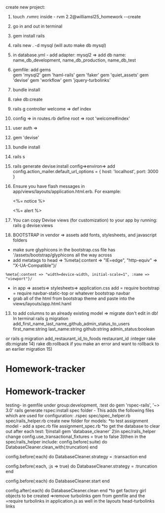 create new project:
1) touch .rvmrc
  inside - rvm 2.2@williamsl25_homework --create
2) go in and out in terminal
3) gem install rails
4) rails new . -d mysql (will auto make db mysql)
5) in database.yml - add adapter: mysql2 => add db name: name_db_development, name_db_production, name_db_test 
6) gemfile: add gems  
gem 'mysql2'
gem 'haml-rails'
gem 'faker'
gem 'quiet_assets'
gem 'devise'
gem 'workflow'
gem 'jquery-turbolinks'
7) bundle install
8) rake db:create
9) rails g controller welcome => def index
10) config => in routes.rb define root => root 'welcome#index'
11) user auth => 
  1) gem 'devise'
  2) bundle install
  3) rails s
  4) rails generate devise:install
  config=>environ=> add
  config.action_mailer.default_url_options = { host: 'localhost', port: 3000 }

  5) Ensure you have flash messages in app/views/layouts/application.html.erb.
     For example:

       <p class="notice"><%= notice %></p>
       <p class="alert"><%= alert %></p>

  6) You can copy Devise views (for customization) to your app by running:
       rails g devise:views
12) BOOTSTRAP
  in vendor => assets add fonts, stylesheets, and javascript folders
  -  make sure glyphicons in the bootstrap.css file has '/assets/bootstrap/glyphicons all the way across
  -  add metatags to head =>
    %meta{:content => "IE=edge", "http-equiv" => "X-UA-Compatible"}/

    %meta{:content => "width=device-width, initial-scale=1", :name => "viewport"}/
  - in app => assets=> stylesheets=> application.css  add 
  = require bootstrap
  = require navbar-static-top or whatever bootstrap navbar
  - grab all of the html from bootstrap theme and paste into the views/layouts/app.html.haml
13) to add columns to an already existing model => migrate don't edit in db! In terminal
  rails g migration add_first_name_last_name_github_admin_status_to_users first_name:string last_name:string github:string admin_status:boolean

  or 
  rails g migration add_restaurant_id_to_foods restaurant_id :integer
  rake db:migrate
14) rake db:rollback if you make an error and want to rollback to an earlier migration
15)

# Homework-tracker
# Homework-tracker

testing-
in gemfile under group:development, :test do
gem 'rspec-rails', '~> 3.0'
rails generate rspec:install
spec folder - 
  This adds the following files which are used for configuration:
    .rspec
    spec/spec_helper.rb
    spec/rails_helper.rb 
create new folder for models:
  *to test assignment model - add a spec.rb file
    assignment_spec.rb
*to get the database to clear out after each test: 
1)install gem 'database_cleaner'
2)in spec/rails_helper
  change config.use_transactional_fixtures = true
  to false
3)then in the spec/rails_helper include:
  config.before(:suite) do
    DatabaseCleaner.clean_with(:truncation)
  end

  config.before(:each) do
    DatabaseCleaner.strategy = :transaction
  end

  config.before(:each, :js => true) do
    DatabaseCleaner.strategy = :truncation
  end

  config.before(:each) do
    DatabaseCleaner.start
  end

  config.after(:each) do
    DatabaseCleaner.clean
  end
*to get factory girl objects to be created  =>remove turbolinks gem from gemfile and the =require turbolinks in application.js as well in the layouts head-turbolinks links 